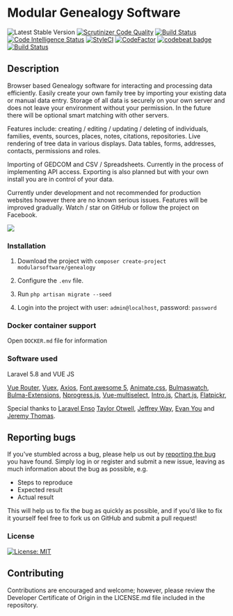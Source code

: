 # Modular Genealogy Software
 ![Latest Stable Version](https://img.shields.io/github/release/modularsoftware/genealogy.svg) 
[![Scrutinizer Code Quality](https://scrutinizer-ci.com/g/modularsoftware/genealogy/badges/quality-score.png?b=master)](https://scrutinizer-ci.com/g/modularsoftware/genealogy/?branch=master)
[![Build Status](https://scrutinizer-ci.com/g/modularsoftware/genealogy/badges/build.png?b=master)](https://scrutinizer-ci.com/g/modularsoftware/genealogy/build-status/master)
[![Code Intelligence Status](https://scrutinizer-ci.com/g/modularsoftware/genealogy/badges/code-intelligence.svg?b=master)](https://scrutinizer-ci.com/code-intelligence)
[![StyleCI](https://github.styleci.io/repos/135390590/shield?branch=master)](https://github.styleci.io/repos/135390590)
[![CodeFactor](https://www.codefactor.io/repository/github/modularsoftware/genealogy/badge/master)](https://www.codefactor.io/repository/github/modularsoftware/genealogy/overview/master)
[![codebeat badge](https://codebeat.co/badges/911f9e33-212a-4dfa-a860-751cdbbacff7)](https://codebeat.co/projects/github-com-modulargenealogy-genealogy-master)
[![Build Status](https://travis-ci.org/modularsoftware/genealogy.svg?branch=master)](https://travis-ci.org/modularsoftware/genealogy)


## Description

Browser based Genealogy software for interacting and processing data efficiently. Easily create your
own family tree by importing your existing data or manual data entry. Storage of all data is securely on your own server and does
not leave your environment without your permission. In the future there will be optional
smart matching with other servers.

Features include: creating / editing / updating / deleting of individuals, families, events,
sources, places, notes, citations, repositories. Live rendering of tree data in various displays.
Data tables, forms, addresses, contacts, permissions and roles. 

Importing of GEDCOM and CSV / Spreadsheets. Currently in the process of implementing
API access. Exporting is also planned but with your own install you are in control of your data.


Currently under development and not recommended for production websites however there are no known serious issues. 
Features will be improved gradually. Watch / star on GitHub or follow the project on Facebook.

![](https://www.modularsoftware.co.uk/screenshots/genealogy/edit-individual.png)


### Installation

1. Download the project with `composer create-project modularsoftware/genealogy`

2. Configure the `.env` file. 

3. Run `php artisan migrate --seed`

4. Login into the project with user: `admin@localhost`, password: `password`


### Docker container support

Open `DOCKER.md` file for information

### Software used
Laravel 5.8 and VUE JS

[Vue Router](https://router.vuejs.org/en), [Vuex](https://vuex.vuejs.org/en/), [Axios](https://github.com/axios/axios),
[Font awesome 5](https://fontawesome.com), [Animate.css](https://daneden.github.io/animate.css/), 
[Bulmaswatch](https://jenil.github.io/bulmaswatch), [Bulma-Extensions](https://wikiki.github.io/bulma-extensions/overview),
[Nprogress.js](http://ricostacruz.com/nprogress), [Vue-multiselect](https://github.com/monterail/vue-multiselect),
[Intro.js](http://introjs.com/),  [Chart.js](http://chartjs.org), [Flatpickr](https://chmln.github.io/flatpickr/), 

Special thanks to [Laravel Enso](https://github.com/laravel-enso)  [Taylor Otwell](https://laravel.com/), [Jeffrey Way](https://laracasts.com), [Evan You](https://vuejs.org/) and [Jeremy Thomas](https://bulma.io).


## Reporting bugs

If you've stumbled across a bug, please help us out by [reporting the bug](https://github.com/modularsoftware/genealogy/issues?state=open) you have found. Simply log in or register and submit a new issue, leaving as much information about the bug as possible, e.g.

* Steps to reproduce
* Expected result
* Actual result

This will help us to fix the bug as quickly as possible, and if you'd like to fix it yourself feel free to fork us on GitHub and submit a pull request!

### License

 [![License: MIT](https://img.shields.io/badge/License-MIT-yellow.svg)](https://opensource.org/licenses/MIT)


## Contributing

Contributions are encouraged and welcome; however, please review the Developer Certificate of Origin in the LICENSE.md file included in the repository.

